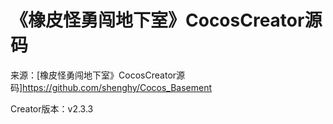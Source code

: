 # 《橡皮怪勇闯地下室》CocosCreator源码
来源：[橡皮怪勇闯地下室》CocosCreator源码]https://github.com/shenghy/Cocos_Basement

Creator版本：v2.3.3
